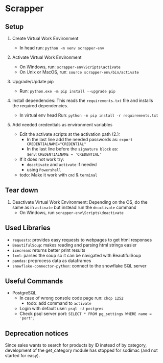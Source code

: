 # Scrapper

## Setup
1. Create Virtual Work Environment
    - In head run: `python -m venv scrapper-env`
    
2. Activate Virtual Work Environment
    - On Windows, run: `scrapper-env\Scripts\activate`
    - On Unix or MacOS, run: `source scrapper-env/bin/activate`

3. Upgrade/Update pip
    - Run: `python.exe -m pip install --upgrade pip`

4. Install dependencies: This reads the `requirements.txt` file and installs the required dependencies. 
    - In virtual env head Run: `python -m pip install -r requirements.txt`

5. Add needed credentials as environment variables
    - Edit the activate scripts at the activation path (2.):
        - In the last line add the needed passwords as: `export CREDENTIALNAME="CREDENTIAL"`
        - In the last line before the `signature block` as: `$env:CREDENTIALNAME = 'CREDENTIAL'`
    - If it does not work try:
        - `deactivate` and `activate` if needed
        - using `Powershell`   
    - todo: Make it work with `cmd` & `terminal`

## Tear down
1. Deactivate Virtual Work Environment: Depending on the OS, do the same as in `activate` but instead run the `deactivate` command
    - On Windows, run `scrapper-env\Scripts\deactivate`

## Used Libraries
- `requests`: provides easy requests to webpages to get html responses
- `BeautifulSoup`: makes reading and parsing html strings easier
- `icecream`: returns better print results
- `lxml`: parses the soup so it can be navigated with BeautifulSoup
- `pandas`: preprocess data as dataframes
- `snowflake-connector-python`: connect to the snowflake SQL server


## Useful Commands
- PostgreSQL
    - In case of wrong console code page run: `chcp 1252`
        - todo: add command to `activate`
    - Login with default user: `psql -U postgres`
    - Check psql server port: `SELECT * FROM pg_settings WHERE name = 'port';`

## Deprecation notices
Since sales wants to search for products by ID instead of by category, development of the get_category module has stopped for sodimac (and not started for easy).

